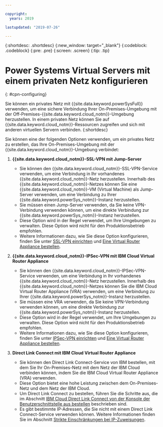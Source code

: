 ```yaml
---

copyright:
  years: 2019

lastupdated: "2019-07-26"

---
```


{:shortdesc: .shortdesc}
{:new_window: target="_blank"}
{:codeblock: .codeblock}
{:pre: .pre}
{:screen: .screen}
{:tip: .tip}

# Power Systems Virtual Servers mit einem privaten Netz konfigurieren
{: #cpn-configuring}

Sie können ein privates Netz mit {{site.data.keyword.powerSysFull}} verwenden, um eine sichere Verbindung Ihrer On-Premises-Umgebung mit der Off-Premises-{{site.data.keyword.cloud_notm}}-Umgebung herzustellen. In einem privaten Netz können Sie auf {{site.data.keyword.cloud_notm}}-Ressourcen  zugreifen und sich mit anderen virtuellen Servern verbinden.
{:shortdesc}

Sie können eine der folgenden Optionen verwenden, um ein privates Netz zu erstellen, das Ihre On-Premises-Umgebung mit der {{site.data.keyword.cloud_notm}}-Umgebung verbindet:

1. **{{site.data.keyword.cloud_notm}}-SSL-VPN mit Jump-Server**
   * Sie können den {{site.data.keyword.cloud_notm}}-SSL-VPN-Service verwenden, um eine Verbindung in Ihr vorhandenes {{site.data.keyword.cloud_notm}}-Netz herzustellen. Innerhalb des {{site.data.keyword.cloud_notm}}-Netzes können Sie eine {{site.data.keyword.cloud_notm}}-VM (Virtual Machine) als Jump-Server verwenden, um eine Verbindung zu Ihrer {{site.data.keyword.powerSys_notm}}-Instanz herzustellen. 
   * Sie müssen einen Jump-Server verwenden, da Sie keine VPN-Verbindung verwenden können, um eine direkte Verbindung zur {{site.data.keyword.powerSys_notm}}-Instanz herzustellen. 
   * Diese Option wird in der Regel verwendet, um Ihre Umgebungen zu verwalten. Diese Option wird nicht für den Produktionsbetrieb empfohlen. 
   * Weitere Informationen dazu, wie Sie diese Option konfigurieren, finden Sie unter [SSL-VPN einrichten](/docs/infrastructure/iaas-vpn?topic=VPN-setup-ssl-vpn-connections) und [Eine Virtual Router Appliance bestellen](/docs/infrastructure/virtual-router-appliance?topic=virtual-router-appliance-getting-started#order-vra).

2. **{{site.data.keyword.cloud_notm}}-IPSec-VPN mit IBM Cloud Virtual Router Appliance**
   * Sie können den {{site.data.keyword.cloud_notm}}-IPSec-VPN-Service verwenden, um eine Verbindung in Ihr vorhandenes {{site.data.keyword.cloud_notm}}-Netz herzustellen. Innerhalb des {{site.data.keyword.cloud_notm}}-Netzes können Sie die IBM Cloud Virtual Router Appliance (VRA) verwenden, um eine Verbindung zu Ihrer {{site.data.keyword.powerSys_notm}}-Instanz herzustellen. 
   * Sie müssen eine VRA verwenden, da Sie keine VPN-Verbindung verwenden können, um eine direkte Verbindung zur {{site.data.keyword.powerSys_notm}}-Instanz herzustellen. 
   * Diese Option wird in der Regel verwendet, um Ihre Umgebungen zu verwalten. Diese Option wird nicht für den Produktionsbetrieb empfohlen. 
   * Weitere Informationen dazu, wie Sie diese Option konfigurieren, finden Sie unter [IPSec-VPN einrichten](/docs/infrastructure/iaas-vpn?topic=VPN-setup-ipsec-vpn) und [Eine Virtual Router Appliance bestellen](/docs/infrastructure/virtual-router-appliance?topic=virtual-router-appliance-getting-started#order-vra).

3. **Direct Link Connect mit IBM Cloud Virtual Router Appliance**
   * Sie können den Direct Link Connect-Service von IBM bestellen, mit dem Sie Ihr On-Premises-Netz mit dem Netz der IBM Cloud verbinden können, indem Sie die IBM Cloud Virtual Router Appliance (VRA) verwenden.
   * Diese Option bietet eine hohe Leistung zwischen dem On-Premises-Netz und dem Netz der IBM Cloud.
   * Um Direct Link Connect zu bestellen, führen Sie die Schritte aus, die im Abschnitt [IBM Cloud Direct Link Connect von der Konsole der Benutzerschnittstelle aus bestellen](/docs/infrastructure/power-iaas?topic=power-iaas-ordering-direct-link-connect) beschrieben sind.
   * Es gibt bestimmte IP-Adressen, die Sie nicht mit einem Direct Link Connect-Service verwenden können. Weitere Informationen finden Sie im Abschnitt [Strikte Einschränkungen bei IP-Zuweisungen](/docs/infrastructure/direct-link?topic=direct-link-configure-ibm-cloud-direct-link#strict-limitations-on-ip-assignments).
